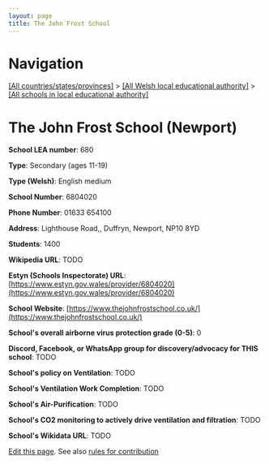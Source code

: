 ```yaml
---
layout: page
title: The John Frost School
---
```

# Navigation

[[All countries/states/provinces]](../../..) > [[All Welsh local educational authority]](../..) > [[All schools in local educational authority]](..)

# The John Frost School (Newport)

**School LEA number**: 680

**Type**: Secondary (ages 11-19)

**Type (Welsh)**: English medium

**School Number**: 6804020

**Phone Number**: 01633 654100

**Address**: Lighthouse Road,, Duffryn, Newport, NP10 8YD

**Students**: 1400

**Wikipedia URL**: TODO

**Estyn (Schools Inspectorate) URL**: [https://www.estyn.gov.wales/provider/6804020](https://www.estyn.gov.wales/provider/6804020)

**School Website**: [https://www.thejohnfrostschool.co.uk/](https://www.thejohnfrostschool.co.uk/)

**School's overall airborne virus protection grade (0-5)**: 0

**Discord, Facebook, or WhatsApp group for discovery/advocacy for THIS school**: TODO

**School's policy on Ventilation**: TODO

**School's Ventilation Work Completion**: TODO

**School's Air-Purification**: TODO

**School's CO2 monitoring to actively drive ventilation and filtration**: TODO

**School's Wikidata URL**: TODO




[Edit this page](https://github.com/VentilationProject/Wales/edit/prif/./Newport/The_John_Frost_School.md). See also [rules for contribution](../../../contribution-rules/)